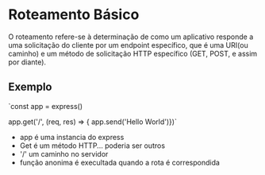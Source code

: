 # Roteamento Básico

O roteamento refere-se à determinação de como um aplicativo responde a uma solicitação do cliente por um endpoint específico, que é uma URI(ou caminho) e um método de solicitação HTTP específico (GET, POST, e assim por diante).

## Exemplo

`const app = express()

app.get('/', (req, res) =>
{
    app.send('Hello World')})`

* app é uma instancia do express
* Get é um método HTTP... poderia ser outros
* '/' um caminho no servidor
* função anonima é execultada quando a rota é correspondida

